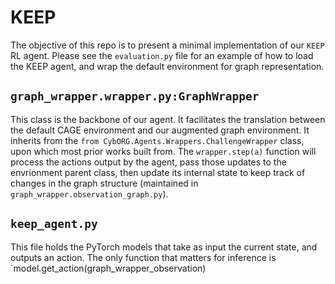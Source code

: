 # KEEP 

The objective of this repo is to present a minimal implementation of our `KEEP` RL agent. Please see the `evaluation.py` file for an example of how to load the KEEP agent, and wrap the default environment for graph representation. 

## `graph_wrapper.wrapper.py:GraphWrapper` 
This class is the backbone of our agent. It facilitates the translation between the default CAGE environment and our augmented graph environment. It inherits from the `from CybORG.Agents.Wrappers.ChallengeWrapper` class, upon which most prior works built from. The `wrapper.step(a)` function will process the actions output by the agent, pass those updates to the envrionment parent class, then update its internal state to keep track of changes in the graph structure (maintained in `graph_wrapper.observation_graph.py`). 

## `keep_agent.py`
This file holds the PyTorch models that take as input the current state, and outputs an action. The only function that matters for inference is `model.get_action(graph_wrapper_observation)
